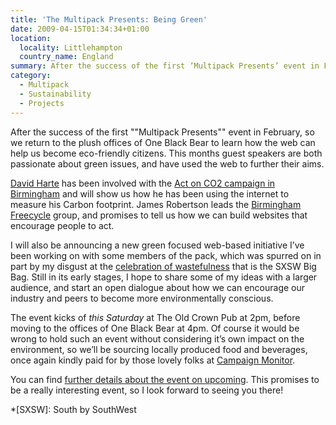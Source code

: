 ```yaml
---
title: 'The Multipack Presents: Being Green'
date: 2009-04-15T01:34:34+01:00
location:
  locality: Littlehampton
  country_name: England
summary: After the success of the first ‘Multipack Presents’ event in February, so we return to the plush offices of One Black Bear to learn how the web can help us become eco-friendly citizens.
category:
  - Multipack
  - Sustainability
  - Projects
---
```

After the success of the first ""Multipack Presents"" event in February, so we return to the plush offices of One Black Bear to learn how the web can help us become eco-friendly citizens. This months guest speakers are both passionate about green issues, and have used the web to further their aims.

[David Harte][1] has been involved with the [Act on CO2 campaign in Birmingham][2] and will show us how he has been using the internet to measure his Carbon footprint. James Robertson leads the [Birmingham Freecycle][3] group, and promises to tell us how we can build websites that encourage people to act.

I will also be announcing a new green focused web-based initiative I’ve been working on with some members of the pack, which was spurred on in part by my disgust at the [celebration of wastefulness][4] that is the SXSW Big Bag. Still in its early stages, I hope to share some of my ideas with a larger audience, and start an open dialogue about how we can encourage our industry and peers to become more environmentally conscious.

The event kicks of *this Saturday* at The Old Crown Pub at 2pm, before moving to the offices of One Black Bear at 4pm. Of course it would be wrong to hold such an event without considering it’s own impact on the environment, so we’ll be sourcing locally produced food and beverages, once again kindly paid for by those lovely folks at [Campaign Monitor][5].

You can find [further details about the event on upcoming][6]. This promises to be a really interesting event, so I look forward to seeing you there!

[1]: http://daveharte.com/
[2]: http://campaigns.direct.gov.uk/actonco2/home/people-power/people-power/Birmingham/
[3]: http://groups.yahoo.com/group/birmingham_freecycle/
[4]: /2009/03/nothing_green_about_sxsw
[5]: http://www.campaignmonitor.com/
[6]: http://upcoming.yahoo.com/event/2358175/

*[SXSW]: South by SouthWest
